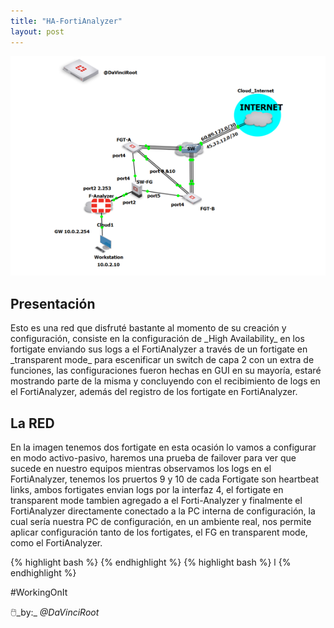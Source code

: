```yaml
---
title: "HA-FortiAnalyzer"
layout: post
---
```

![Fortigate](/assets/images/Ha-fg.png)


<h2>Presentación</h2>
Esto es una red que disfruté bastante al momento de su creación y configuración, consiste en la configuración de _High Availability_ en los fortigate enviando sus logs a el FortiAnalyzer a través de un fortigate en _transparent mode_ para escenificar un switch de capa 2 con un extra de funciones, las configuraciones fueron hechas en GUI en su mayoría, estaré mostrando parte de la misma y concluyendo con el recibimiento de logs en el FortiAnalyzer, además del registro de los fortigate en FortiAnalyzer. 

<h2>La RED</h2>

En la imagen tenemos dos fortigate en esta ocasión lo vamos a configurar en modo activo-pasivo, haremos una prueba de failover para ver que sucede en nuestro equipos mientras observamos los logs en el FortiAnalyzer, tenemos los pruertos 9 y 10 de cada Fortigate son heartbeat links, ambos fortigates envian logs por la interfaz 4, el fortigate en transparent mode tambien agregado a el Forti-Analyzer y finalmente el FortiAnalyzer directamente conectado a la PC interna de configuración, la cual sería nuestra PC de configuración, en un ambiente real, nos permite aplicar configuración tanto de los fortigates, el FG en transparent mode, como el FortiAnalyzer.

{% highlight bash %} {% endhighlight %}
{% highlight bash %} l {% endhighlight %}

#WorkingOnIt


🖱️_by:_ *@DaVinciRoot*



